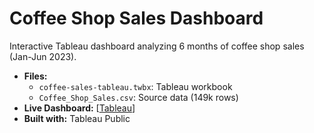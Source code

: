 # Coffee Shop Sales Dashboard
Interactive Tableau dashboard analyzing 6 months of coffee shop sales (Jan-Jun 2023).

- **Files:**
  - `coffee-sales-tableau.twbx`: Tableau workbook
  - `Coffee_Shop_Sales.csv`: Source data (149k rows)
- **Live Dashboard:** [[Tableau](https://public.tableau.com/app/profile/ochirbat.bayanjargal/viz/coffee-sales-tableau/CoffeeShopSalesDashboard)]
- **Built with:** Tableau Public
